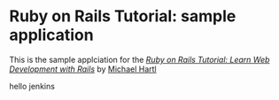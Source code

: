 # Ruby on Rails Tutorial: sample application

This is the sample applciation for the
[*Ruby on Rails Tutorial:
Learn Web Development with Rails*](http:www.railstutorial.org/)
by [Michael Hartl](http:www.michaelhartl.com/)

hello jenkins
